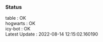 ### Status


table : OK  
hogwarts : OK  
icy-bot : OK  
Latest Update : 2022-08-14 12:15:02.160190
